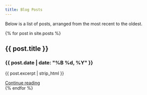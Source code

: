 ```yaml
---
title: Blog Posts
---
```


Below is a list of posts, arranged from the most recent to the oldest.

<div class="row row-cols-1 row-cols-md-3 g-4">
  {% for post in site.posts %}
    <div class="col">
      <div class="card h-100">
        <div class="card-body">
          <h2 class="card-title">{{ post.title }}</h2>
          <h3 class="card-subtitle mb-2 text-body-secondary">{{ post.date | date: "%B %d, %Y" }}</h3>
          <p class="card-text">{{ post.excerpt | strip_html }}</p>
          <a href="{{ post.url | relative_url }}" class="card-link stretched-link">Continue reading</a>
        </div>
      </div>
    </div>
  {% endfor %}
</div>
